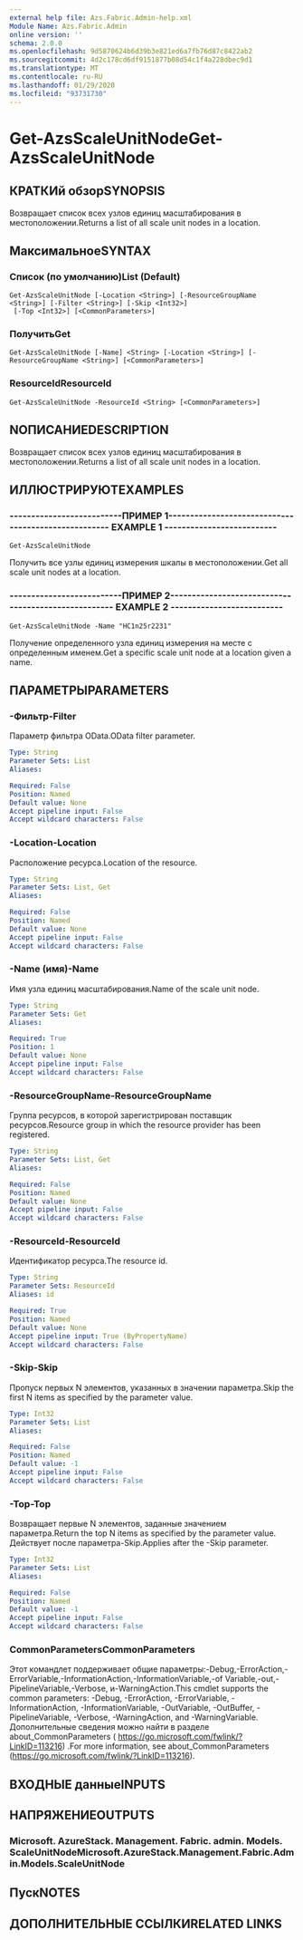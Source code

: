 ```yaml
---
external help file: Azs.Fabric.Admin-help.xml
Module Name: Azs.Fabric.Admin
online version: ''
schema: 2.0.0
ms.openlocfilehash: 9d5870624b6d39b3e821ed6a7fb76d87c8422ab2
ms.sourcegitcommit: 4d2c178cd6df9151877b08d54c1f4a228dbec9d1
ms.translationtype: MT
ms.contentlocale: ru-RU
ms.lasthandoff: 01/29/2020
ms.locfileid: "93731730"
---
```

# <span data-ttu-id="2798e-101">Get-AzsScaleUnitNode</span><span class="sxs-lookup"><span data-stu-id="2798e-101">Get-AzsScaleUnitNode</span></span>

## <span data-ttu-id="2798e-102">КРАТКИй обзор</span><span class="sxs-lookup"><span data-stu-id="2798e-102">SYNOPSIS</span></span>
<span data-ttu-id="2798e-103">Возвращает список всех узлов единиц масштабирования в местоположении.</span><span class="sxs-lookup"><span data-stu-id="2798e-103">Returns a list of all scale unit nodes in a location.</span></span>

## <span data-ttu-id="2798e-104">Максимальное</span><span class="sxs-lookup"><span data-stu-id="2798e-104">SYNTAX</span></span>

### <span data-ttu-id="2798e-105">Список (по умолчанию)</span><span class="sxs-lookup"><span data-stu-id="2798e-105">List (Default)</span></span>
```
Get-AzsScaleUnitNode [-Location <String>] [-ResourceGroupName <String>] [-Filter <String>] [-Skip <Int32>]
 [-Top <Int32>] [<CommonParameters>]
```

### <span data-ttu-id="2798e-106">Получить</span><span class="sxs-lookup"><span data-stu-id="2798e-106">Get</span></span>
```
Get-AzsScaleUnitNode [-Name] <String> [-Location <String>] [-ResourceGroupName <String>] [<CommonParameters>]
```

### <span data-ttu-id="2798e-107">ResourceId</span><span class="sxs-lookup"><span data-stu-id="2798e-107">ResourceId</span></span>
```
Get-AzsScaleUnitNode -ResourceId <String> [<CommonParameters>]
```

## <span data-ttu-id="2798e-108">NОПИСАНИЕ</span><span class="sxs-lookup"><span data-stu-id="2798e-108">DESCRIPTION</span></span>
<span data-ttu-id="2798e-109">Возвращает список всех узлов единиц масштабирования в местоположении.</span><span class="sxs-lookup"><span data-stu-id="2798e-109">Returns a list of all scale unit nodes in a location.</span></span>

## <span data-ttu-id="2798e-110">ИЛЛЮСТРИРУЮТ</span><span class="sxs-lookup"><span data-stu-id="2798e-110">EXAMPLES</span></span>

### <span data-ttu-id="2798e-111">--------------------------ПРИМЕР 1--------------------------</span><span class="sxs-lookup"><span data-stu-id="2798e-111">-------------------------- EXAMPLE 1 --------------------------</span></span>
```
Get-AzsScaleUnitNode
```

<span data-ttu-id="2798e-112">Получить все узлы единиц измерения шкалы в местоположении.</span><span class="sxs-lookup"><span data-stu-id="2798e-112">Get all scale unit nodes at a location.</span></span>

### <span data-ttu-id="2798e-113">--------------------------ПРИМЕР 2--------------------------</span><span class="sxs-lookup"><span data-stu-id="2798e-113">-------------------------- EXAMPLE 2 --------------------------</span></span>
```
Get-AzsScaleUnitNode -Name "HC1n25r2231"
```

<span data-ttu-id="2798e-114">Получение определенного узла единиц измерения на месте с определенным именем.</span><span class="sxs-lookup"><span data-stu-id="2798e-114">Get a specific scale unit node at a location given a name.</span></span>

## <span data-ttu-id="2798e-115">ПАРАМЕТРЫ</span><span class="sxs-lookup"><span data-stu-id="2798e-115">PARAMETERS</span></span>

### <span data-ttu-id="2798e-116">-Фильтр</span><span class="sxs-lookup"><span data-stu-id="2798e-116">-Filter</span></span>
<span data-ttu-id="2798e-117">Параметр фильтра OData.</span><span class="sxs-lookup"><span data-stu-id="2798e-117">OData filter parameter.</span></span>

```yaml
Type: String
Parameter Sets: List
Aliases: 

Required: False
Position: Named
Default value: None
Accept pipeline input: False
Accept wildcard characters: False
```

### <span data-ttu-id="2798e-118">-Location</span><span class="sxs-lookup"><span data-stu-id="2798e-118">-Location</span></span>
<span data-ttu-id="2798e-119">Расположение ресурса.</span><span class="sxs-lookup"><span data-stu-id="2798e-119">Location of the resource.</span></span>

```yaml
Type: String
Parameter Sets: List, Get
Aliases: 

Required: False
Position: Named
Default value: None
Accept pipeline input: False
Accept wildcard characters: False
```

### <span data-ttu-id="2798e-120">-Name (имя)</span><span class="sxs-lookup"><span data-stu-id="2798e-120">-Name</span></span>
<span data-ttu-id="2798e-121">Имя узла единиц масштабирования.</span><span class="sxs-lookup"><span data-stu-id="2798e-121">Name of the scale unit node.</span></span>

```yaml
Type: String
Parameter Sets: Get
Aliases: 

Required: True
Position: 1
Default value: None
Accept pipeline input: False
Accept wildcard characters: False
```

### <span data-ttu-id="2798e-122">-ResourceGroupName</span><span class="sxs-lookup"><span data-stu-id="2798e-122">-ResourceGroupName</span></span>
<span data-ttu-id="2798e-123">Группа ресурсов, в которой зарегистрирован поставщик ресурсов.</span><span class="sxs-lookup"><span data-stu-id="2798e-123">Resource group in which the resource provider has been registered.</span></span>

```yaml
Type: String
Parameter Sets: List, Get
Aliases: 

Required: False
Position: Named
Default value: None
Accept pipeline input: False
Accept wildcard characters: False
```

### <span data-ttu-id="2798e-124">-ResourceId</span><span class="sxs-lookup"><span data-stu-id="2798e-124">-ResourceId</span></span>
<span data-ttu-id="2798e-125">Идентификатор ресурса.</span><span class="sxs-lookup"><span data-stu-id="2798e-125">The resource id.</span></span>

```yaml
Type: String
Parameter Sets: ResourceId
Aliases: id

Required: True
Position: Named
Default value: None
Accept pipeline input: True (ByPropertyName)
Accept wildcard characters: False
```

### <span data-ttu-id="2798e-126">-Skip</span><span class="sxs-lookup"><span data-stu-id="2798e-126">-Skip</span></span>
<span data-ttu-id="2798e-127">Пропуск первых N элементов, указанных в значении параметра.</span><span class="sxs-lookup"><span data-stu-id="2798e-127">Skip the first N items as specified by the parameter value.</span></span>

```yaml
Type: Int32
Parameter Sets: List
Aliases: 

Required: False
Position: Named
Default value: -1
Accept pipeline input: False
Accept wildcard characters: False
```

### <span data-ttu-id="2798e-128">-Top</span><span class="sxs-lookup"><span data-stu-id="2798e-128">-Top</span></span>
<span data-ttu-id="2798e-129">Возвращает первые N элементов, заданные значением параметра.</span><span class="sxs-lookup"><span data-stu-id="2798e-129">Return the top N items as specified by the parameter value.</span></span>
<span data-ttu-id="2798e-130">Действует после параметра-Skip.</span><span class="sxs-lookup"><span data-stu-id="2798e-130">Applies after the -Skip parameter.</span></span>

```yaml
Type: Int32
Parameter Sets: List
Aliases: 

Required: False
Position: Named
Default value: -1
Accept pipeline input: False
Accept wildcard characters: False
```

### <span data-ttu-id="2798e-131">CommonParameters</span><span class="sxs-lookup"><span data-stu-id="2798e-131">CommonParameters</span></span>
<span data-ttu-id="2798e-132">Этот командлет поддерживает общие параметры:-Debug,-ErrorAction,-ErrorVariable,-InformationAction,-InformationVariable,-of Variable,-out,-PipelineVariable,-Verbose, и-WarningAction.</span><span class="sxs-lookup"><span data-stu-id="2798e-132">This cmdlet supports the common parameters: -Debug, -ErrorAction, -ErrorVariable, -InformationAction, -InformationVariable, -OutVariable, -OutBuffer, -PipelineVariable, -Verbose, -WarningAction, and -WarningVariable.</span></span> <span data-ttu-id="2798e-133">Дополнительные сведения можно найти в разделе about_CommonParameters ( https://go.microsoft.com/fwlink/?LinkID=113216) .</span><span class="sxs-lookup"><span data-stu-id="2798e-133">For more information, see about_CommonParameters (https://go.microsoft.com/fwlink/?LinkID=113216).</span></span>

## <span data-ttu-id="2798e-134">ВХОДНЫЕ данные</span><span class="sxs-lookup"><span data-stu-id="2798e-134">INPUTS</span></span>

## <span data-ttu-id="2798e-135">НАПРЯЖЕНИЕ</span><span class="sxs-lookup"><span data-stu-id="2798e-135">OUTPUTS</span></span>

### <span data-ttu-id="2798e-136">Microsoft. AzureStack. Management. Fabric. admin. Models. ScaleUnitNode</span><span class="sxs-lookup"><span data-stu-id="2798e-136">Microsoft.AzureStack.Management.Fabric.Admin.Models.ScaleUnitNode</span></span>

## <span data-ttu-id="2798e-137">Пуск</span><span class="sxs-lookup"><span data-stu-id="2798e-137">NOTES</span></span>

## <span data-ttu-id="2798e-138">ДОПОЛНИТЕЛЬНЫЕ ССЫЛКИ</span><span class="sxs-lookup"><span data-stu-id="2798e-138">RELATED LINKS</span></span>

